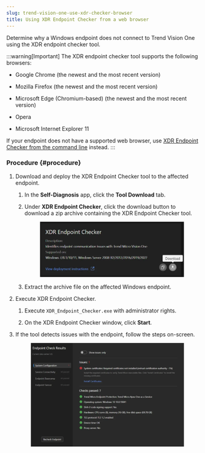 ```yaml
---
slug: trend-vision-one-use-xdr-checker-browser
title: Using XDR Endpoint Checker from a web browser
---
```


Determine why a Windows endpoint does not connect to Trend Vision One using the XDR endpoint checker tool.

:::warning[Important]
The XDR endpoint checker tool supports the following browsers:

- Google Chrome (the newest and the most recent version)

- Mozilla Firefox (the newest and the most recent version)

- Microsoft Edge (Chromium-based) (the newest and the most recent version)

- Opera

- Microsoft Internet Explorer 11

If your endpoint does not have a supported web browser, use [XDR Endpoint Checker from the command line](use-xdr-checker-cli.md) instead.
:::

### Procedure {#procedure}

1.  Download and deploy the XDR Endpoint Checker tool to the affected endpoint.

    1.  In the **Self-Diagnosis** app, click the **Tool Download** tab.

    2.  Under **XDR Endpoint Checker**, click the download button to download a zip archive containing the XDR Endpoint Checker tool.

        <figure>
        <img src="./images/download_xdr_check=71bbd2dc-afc5-4759-8cf4-8510fd612e0e.webp" />
        </figure>

    3.  Extract the archive file on the affected Windows endpoint.

2.  Execute XDR Endpoint Checker.

    1.  Execute `XDR_Endpoint_Checker.exe` with administrator rights.

    2.  On the XDR Endpoint Checker window, click **Start**.

3.  If the tool detects issues with the endpoint, follow the steps on-screen.

    <figure>
    <img src="./images/xdr_endpoint_checker_main=c7a43e93-e8fb-4563-a421-36a0dbfe9ff1.webp" />
    </figure>
